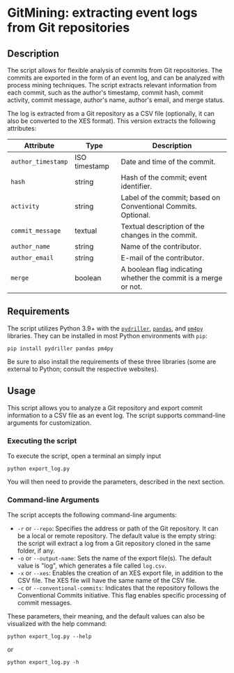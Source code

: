 # GitMining: extracting event logs from Git repositories #

## Description ##

The script allows for flexible analysis of commits from Git repositories. The commits are exported in the form of an event log, and can be analyzed with process mining techniques.
The script extracts relevant information from each commit, such as the author's timestamp, commit hash, commit activity, commit message, author's name, author's email, and merge status.

The log is extracted from a Git repository as a CSV file (optionally, it can also be converted to the XES format). This version extracts the following attributes:

| Attribute | Type | Description |
| -------- | -------- | -------- |
| `author_timestamp`   | ISO timestamp   | Date and time of the commit.   |
| `hash`   | string   | Hash of the commit; event identifier.   |
| `activity`  | string   | Label of the commit; based on Conventional Commits. Optional.   |
| `commit_message`   | textual   | Textual description of the changes in the commit.   |
| `author_name`   | string   | Name of the contributor.   |
| `author_email`   | string   | E-mail of the contributor.   |
| `merge`   | boolean   | A boolean flag indicating whether the commit is a merge or not.   |

## Requirements ##

The script utilizes Python 3.9+ with the [`pydriller`](https://pydriller.readthedocs.io/en/latest/), [`pandas`](https://pandas.pydata.org/), and [`pm4py`](https://pm4py.fit.fraunhofer.de/) libraries. They can be installed in most Python environments with `pip`:

`pip install pydriller pandas pm4py`

Be sure to also install the requirements of these three libraries (some are external to Python; consult the respective websites).

## Usage ##

This script allows you to analyze a Git repository and export commit information to a CSV file as an event log. The script supports command-line arguments for customization.

### Executing the script ###

To execute the script, open a terminal an simply input

`python export_log.py`

You will then need to provide the parameters, described in the next section.

### Command-line Arguments ###

The script accepts the following command-line arguments:

- `-r` or `--repo`: Specifies the address or path of the Git repository. It can be a local or remote repository. The default value is the empty string: the script will extract a log from a Git repository cloned in the same folder, if any.
- `-o` or `--output-name`: Sets the name of the export file(s). The default value is "log", which generates a file called `log.csv`.
- `-x` or `--xes`: Enables the creation of an XES export file, in addition to the CSV file. The XES file will have the same name of the CSV file.
- `-c` or `--conventional-commits`: Indicates that the repository follows the Conventional Commits initiative. This flag enables specific processing of commit messages.

These parameters, their meaning, and the default values can also be visualized with the help command:

`python export_log.py --help`

or

`python export_log.py -h`
